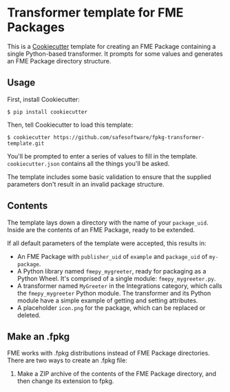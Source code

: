 # Transformer template for FME Packages

This is a [Cookiecutter](https://cookiecutter.readthedocs.io) template
for creating an FME Package containing a single Python-based transformer.
It prompts for some values and generates an FME Package directory structure.


## Usage

First, install Cookiecutter:

```
$ pip install cookiecutter
```

Then, tell Cookiecutter to load this template:

```
$ cookiecutter https://github.com/safesoftware/fpkg-transformer-template.git
```

You'll be prompted to enter a series of values to fill in the template.
`cookiecutter.json` contains all the things you'll be asked.

The template includes some basic validation to ensure that the supplied parameters
don't result in an invalid package structure.


## Contents

The template lays down a directory with the name of your `package_uid`.
Inside are the contents of an FME Package, ready to be extended.

If all default parameters of the template were accepted, this results in:

* An FME Package with `publisher_uid` of `example` and `package_uid` of `my-package`.
* A Python library named `fmepy_mygreeter`, ready for packaging as a Python Wheel.
  It's comprised of a single module: `fmepy_mygreeter.py`.
* A transformer named `MyGreeter` in the Integrations category,
  which calls the `fmepy_mygreeter` Python module.
  The transformer and its Python module have a simple example 
  of getting and setting attributes.
* A placeholder `icon.png` for the package, which can be replaced or deleted.


## Make an .fpkg

FME works with .fpkg distributions instead of FME Package directories.
There are two ways to create an .fpkg file:

1) Make a ZIP archive of the contents of the FME Package directory,
   and then change its extension to fpkg.

